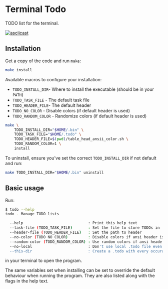 # Terminal Todo

TODO list for the terminal.

[![asciicast](https://asciinema.org/a/7n6nHB7hbfNZhNmpP0CVepLMO.svg)](https://asciinema.org/a/7n6nHB7hbfNZhNmpP0CVepLMO)

## Installation

Get a copy of the code and run `make`:

```sh
make install

```

Available macros to configure your installation:

* `TODO_INSTALL_DIR`- Where to install the executable (should be in your `PATH`)
* `TODO_TASK_FILE` - The default task file
* `TODO_HEADER_FILE`- The default header
* `TODO_NO_COLOR` - Disable colors (if default header is used)
* `TODO_RANDOM_COLOR` - Randomize colors (if default header is used)

```sh
make \
    TODO_INSTALL_DIR="$HOME/.bin" \
    TODO_TASK_FILE="$HOME/.todo" \
    TODO_HEADER_FILE=$(pwd)/table_head_ansii_color.sh \
    TODO_RANDOM_COLOR=1 \
    install
```

To uninstall, ensure you've set the correct `TODO_INSTALL_DIR` if not default and
run:

```sh
make TODO_INSTALL_DIR="$HOME/.bin" uninstall
```

## Basic usage

Run:

```sh
$ todo --help
todo - Manage TODO lists

  --help                             : Print this help text
  --task-file (TODO_TASK_FILE)       : Set the file to store TODOs in
  --header-file (TODO_HEADER_FILE)   : Set the path to header
  --no-color (TODO_NO_COLOR)         : Disable colors if ansi header is used
  --random-color (TODO_RANDOM_COLOR) : Use random colors if ansi heade ris used
  --no-local                         : Don't use local .todo file even if it exist
  --this-dir                         : Create a .todo with every occurance of '# TODO:' or '// TODO:' in the directory files
```

in your terminal to open the program.

The same variables set when installing can be set to override the default
behaviour when running the program. They are also listed along with the flags in
the help text.
